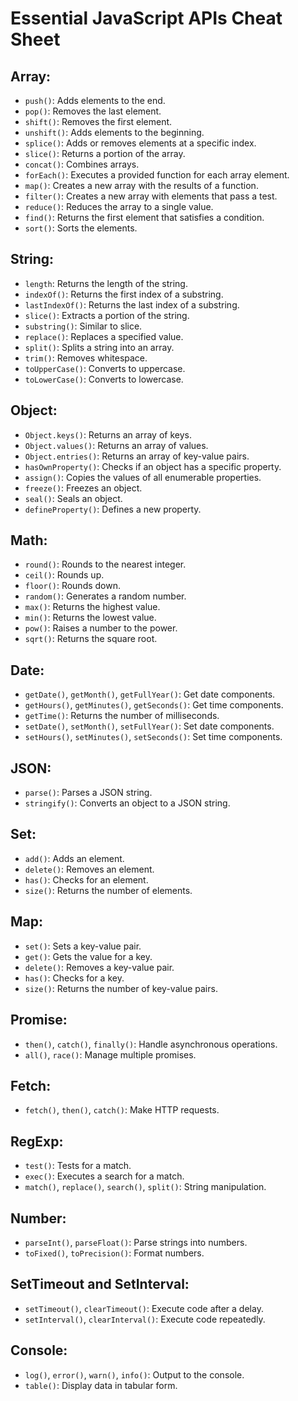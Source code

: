# Essential JavaScript APIs Cheat Sheet

## Array:
- `push()`: Adds elements to the end.
- `pop()`: Removes the last element.
- `shift()`: Removes the first element.
- `unshift()`: Adds elements to the beginning.
- `splice()`: Adds or removes elements at a specific index.
- `slice()`: Returns a portion of the array.
- `concat()`: Combines arrays.
- `forEach()`: Executes a provided function for each array element.
- `map()`: Creates a new array with the results of a function.
- `filter()`: Creates a new array with elements that pass a test.
- `reduce()`: Reduces the array to a single value.
- `find()`: Returns the first element that satisfies a condition.
- `sort()`: Sorts the elements.

## String:
- `length`: Returns the length of the string.
- `indexOf()`: Returns the first index of a substring.
- `lastIndexOf()`: Returns the last index of a substring.
- `slice()`: Extracts a portion of the string.
- `substring()`: Similar to slice.
- `replace()`: Replaces a specified value.
- `split()`: Splits a string into an array.
- `trim()`: Removes whitespace.
- `toUpperCase()`: Converts to uppercase.
- `toLowerCase()`: Converts to lowercase.

## Object:
- `Object.keys()`: Returns an array of keys.
- `Object.values()`: Returns an array of values.
- `Object.entries()`: Returns an array of key-value pairs.
- `hasOwnProperty()`: Checks if an object has a specific property.
- `assign()`: Copies the values of all enumerable properties.
- `freeze()`: Freezes an object.
- `seal()`: Seals an object.
- `defineProperty()`: Defines a new property.

## Math:
- `round()`: Rounds to the nearest integer.
- `ceil()`: Rounds up.
- `floor()`: Rounds down.
- `random()`: Generates a random number.
- `max()`: Returns the highest value.
- `min()`: Returns the lowest value.
- `pow()`: Raises a number to the power.
- `sqrt()`: Returns the square root.

## Date:
- `getDate()`, `getMonth()`, `getFullYear()`: Get date components.
- `getHours()`, `getMinutes()`, `getSeconds()`: Get time components.
- `getTime()`: Returns the number of milliseconds.
- `setDate()`, `setMonth()`, `setFullYear()`: Set date components.
- `setHours()`, `setMinutes()`, `setSeconds()`: Set time components.

## JSON:
- `parse()`: Parses a JSON string.
- `stringify()`: Converts an object to a JSON string.

## Set:
- `add()`: Adds an element.
- `delete()`: Removes an element.
- `has()`: Checks for an element.
- `size()`: Returns the number of elements.

## Map:
- `set()`: Sets a key-value pair.
- `get()`: Gets the value for a key.
- `delete()`: Removes a key-value pair.
- `has()`: Checks for a key.
- `size()`: Returns the number of key-value pairs.

## Promise:
- `then()`, `catch()`, `finally()`: Handle asynchronous operations.
- `all()`, `race()`: Manage multiple promises.

## Fetch:
- `fetch()`, `then()`, `catch()`: Make HTTP requests.

## RegExp:
- `test()`: Tests for a match.
- `exec()`: Executes a search for a match.
- `match()`, `replace()`, `search()`, `split()`: String manipulation.

## Number:
- `parseInt()`, `parseFloat()`: Parse strings into numbers.
- `toFixed()`, `toPrecision()`: Format numbers.

## SetTimeout and SetInterval:
- `setTimeout()`, `clearTimeout()`: Execute code after a delay.
- `setInterval()`, `clearInterval()`: Execute code repeatedly.

## Console:
- `log()`, `error()`, `warn()`, `info()`: Output to the console.
- `table()`: Display data in tabular form.
